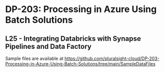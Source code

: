 # DP-203: Processing in Azure Using Batch Solutions

## L25 - Integrating Databricks with Synapse Pipelines and Data Factory

Sample files are available at https://github.com/pluralsight-cloud/DP-203-Processing-in-Azure-Using-Batch-Solutions/tree/main/SampleDataFiles